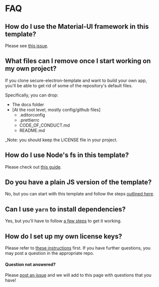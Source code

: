 # FAQ

## How do I use the Material-UI framework in this template?

Please see [this issue](https://github.com/reZach/secure-electron-template/issues/14).

## What files can I remove once I start working on my own project?

If you clone secure-electron-template and want to build your own app, you'll be able to get rid of some of the repository's default files.

Specifically, you can drop:

- The docs folder
- [At the root level, mostly config/github files]
  - .editorconfig
  - .prettierrc
  - CODE_OF_CONDUCT.md
  - README.md

\_Note: you should keep the LICENSE file in your project.

## How do I use Node's fs in this template?

Please check out [this guide](https://github.com/reZach/secure-electron-template/blob/master/docs/newtoelectron.md).

## Do you have a plain JS version of the template?

No, but you can start with this template and follow the steps [outlined here](https://github.com/reZach/secure-electron-template/issues/57#issuecomment-777891491).

## Can I use `yarn` to install dependencies?

Yes, but you'll have to follow [a few steps](https://github.com/reZach/secure-electron-template/issues/62) to get it working.

## How do I set up my own license keys?

Please refer to [these instructions](https://github.com/reZach/secure-electron-license-keys) first. If you have further questions, you may post a question in the appropriate repo.

#### Question not answered?

Please [post an issue](https://github.com/reZach/secure-electron-template/issues/new) and we will add to this page with questions that you have!
